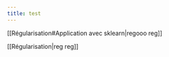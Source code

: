 ```yaml
---
title: test
---
```



[[Régularisation#Application avec sklearn\|regooo reg]]

[[Régularisation\|reg reg]]